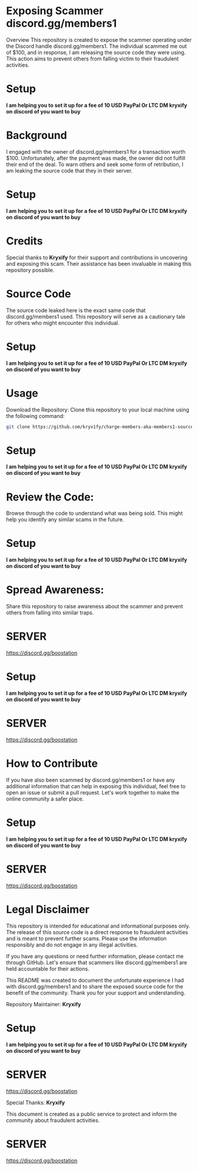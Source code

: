 # Exposing Scammer discord.gg/members1
Overview
This repository is created to expose the scammer operating under the Discord handle discord.gg/members1. The individual scammed me out of $100, and in response, I am releasing the source code they were using. This action aims to prevent others from falling victim to their fraudulent activities.

# Setup
**I am helping you to set it up for a fee of 10 USD PayPal Or LTC DM kryxify on discord of you want to buy**

# Background
I engaged with the owner of discord.gg/members1 for a transaction worth $100. Unfortunately, after the payment was made, the owner did not fulfill their end of the deal. To warn others and seek some form of retribution, I am leaking the source code that they in their server.

# Setup
**I am helping you to set it up for a fee of 10 USD PayPal Or LTC DM kryxify on discord of you want to buy**

# Credits
Special thanks to **Kryxify** for their support and contributions in uncovering and exposing this scam. Their assistance has been invaluable in making this repository possible.

# Source Code
The source code leaked here is the exact same code that discord.gg/members1 used. This repository will serve as a cautionary tale for others who might encounter this individual.

# Setup
**I am helping you to set it up for a fee of 10 USD PayPal Or LTC DM kryxify on discord of you want to buy**

# Usage
Download the Repository:
Clone this repository to your local machine using the following command:
```sh
git clone https://github.com/kryx1fy/charge-members-aka-members1-source.git
```

# Setup
**I am helping you to set it up for a fee of 10 USD PayPal Or LTC DM kryxify on discord of you want to buy**

# Review the Code:
Browse through the code to understand what was being sold. This might help you identify any similar scams in the future.

# Setup
**I am helping you to set it up for a fee of 10 USD PayPal Or LTC DM kryxify on discord of you want to buy**

# Spread Awareness:
Share this repository to raise awareness about the scammer and prevent others from falling into similar traps.

# SERVER
https://discord.gg/boostation

# Setup
**I am helping you to set it up for a fee of 10 USD PayPal Or LTC DM kryxify on discord of you want to buy**

# SERVER
https://discord.gg/boostation

# How to Contribute
If you have also been scammed by discord.gg/members1 or have any additional information that can help in exposing this individual, feel free to open an issue or submit a pull request. Let's work together to make the online community a safer place.

# Setup
**I am helping you to set it up for a fee of 10 USD PayPal Or LTC DM kryxify on discord of you want to buy**

# SERVER
https://discord.gg/boostation

# Legal Disclaimer
This repository is intended for educational and informational purposes only. The release of this source code is a direct response to fraudulent activities and is meant to prevent further scams. Please use the information responsibly and do not engage in any illegal activities.

If you have any questions or need further information, please contact me through GitHub. Let's ensure that scammers like discord.gg/members1 are held accountable for their actions.

This README was created to document the unfortunate experience I had with discord.gg/members1 and to share the exposed source code for the benefit of the community. Thank you for your support and understanding.

Repository Maintainer: **Kryxify**

# Setup
**I am helping you to set it up for a fee of 10 USD PayPal Or LTC DM kryxify on discord of you want to buy**

# SERVER
https://discord.gg/boostation

Special Thanks: **Kryxify**

This document is created as a public service to protect and inform the community about fraudulent activities.

# SERVER
https://discord.gg/boostation
